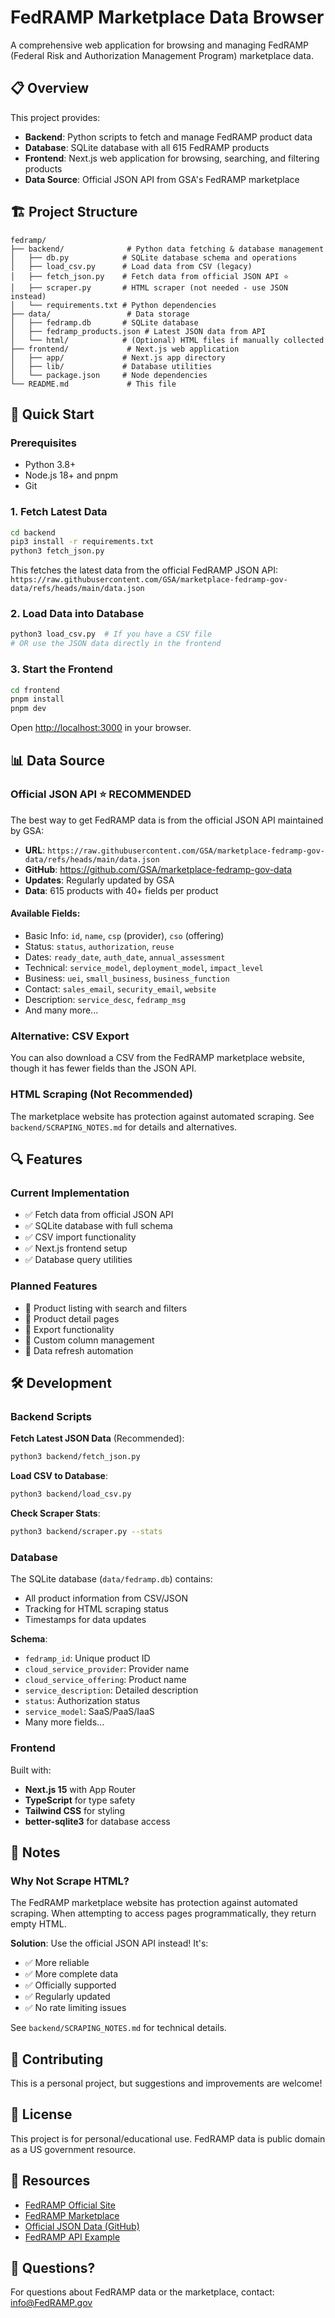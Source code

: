 # FedRAMP Marketplace Data Browser

A comprehensive web application for browsing and managing FedRAMP (Federal Risk and Authorization Management Program) marketplace data.

## 📋 Overview

This project provides:
- **Backend**: Python scripts to fetch and manage FedRAMP product data
- **Database**: SQLite database with all 615 FedRAMP products
- **Frontend**: Next.js web application for browsing, searching, and filtering products
- **Data Source**: Official JSON API from GSA's FedRAMP marketplace

## 🏗️ Project Structure

```
fedramp/
├── backend/              # Python data fetching & database management
│   ├── db.py            # SQLite database schema and operations
│   ├── load_csv.py      # Load data from CSV (legacy)
│   ├── fetch_json.py    # Fetch data from official JSON API ⭐
│   ├── scraper.py       # HTML scraper (not needed - use JSON instead)
│   └── requirements.txt # Python dependencies
├── data/                 # Data storage
│   ├── fedramp.db       # SQLite database
│   ├── fedramp_products.json # Latest JSON data from API
│   └── html/            # (Optional) HTML files if manually collected
├── frontend/             # Next.js web application
│   ├── app/             # Next.js app directory
│   ├── lib/             # Database utilities
│   └── package.json     # Node dependencies
└── README.md             # This file
```

## 🚀 Quick Start

### Prerequisites
- Python 3.8+
- Node.js 18+ and pnpm
- Git

### 1. Fetch Latest Data

```bash
cd backend
pip3 install -r requirements.txt
python3 fetch_json.py
```

This fetches the latest data from the official FedRAMP JSON API:
`https://raw.githubusercontent.com/GSA/marketplace-fedramp-gov-data/refs/heads/main/data.json`

### 2. Load Data into Database

```bash
python3 load_csv.py  # If you have a CSV file
# OR use the JSON data directly in the frontend
```

### 3. Start the Frontend

```bash
cd frontend
pnpm install
pnpm dev
```

Open [http://localhost:3000](http://localhost:3000) in your browser.

## 📊 Data Source

### Official JSON API ⭐ **RECOMMENDED**

The best way to get FedRAMP data is from the official JSON API maintained by GSA:

- **URL**: `https://raw.githubusercontent.com/GSA/marketplace-fedramp-gov-data/refs/heads/main/data.json`
- **GitHub**: https://github.com/GSA/marketplace-fedramp-gov-data
- **Updates**: Regularly updated by GSA
- **Data**: 615 products with 40+ fields per product

#### Available Fields:
- Basic Info: `id`, `name`, `csp` (provider), `cso` (offering)
- Status: `status`, `authorization`, `reuse`
- Dates: `ready_date`, `auth_date`, `annual_assessment`
- Technical: `service_model`, `deployment_model`, `impact_level`
- Business: `uei`, `small_business`, `business_function`
- Contact: `sales_email`, `security_email`, `website`
- Description: `service_desc`, `fedramp_msg`
- And many more...

### Alternative: CSV Export

You can also download a CSV from the FedRAMP marketplace website, though it has fewer fields than the JSON API.

### HTML Scraping (Not Recommended)

The marketplace website has protection against automated scraping. See `backend/SCRAPING_NOTES.md` for details and alternatives.

## 🔍 Features

### Current Implementation
- ✅ Fetch data from official JSON API
- ✅ SQLite database with full schema
- ✅ CSV import functionality
- ✅ Next.js frontend setup
- ✅ Database query utilities

### Planned Features
- 🔄 Product listing with search and filters
- 🔄 Product detail pages
- 🔄 Export functionality
- 🔄 Custom column management
- 🔄 Data refresh automation

## 🛠️ Development

### Backend Scripts

**Fetch Latest JSON Data** (Recommended):
```bash
python3 backend/fetch_json.py
```

**Load CSV to Database**:
```bash
python3 backend/load_csv.py
```

**Check Scraper Stats**:
```bash
python3 backend/scraper.py --stats
```

### Database

The SQLite database (`data/fedramp.db`) contains:
- All product information from CSV/JSON
- Tracking for HTML scraping status
- Timestamps for data updates

**Schema**:
- `fedramp_id`: Unique product ID
- `cloud_service_provider`: Provider name
- `cloud_service_offering`: Product name
- `service_description`: Detailed description
- `status`: Authorization status
- `service_model`: SaaS/PaaS/IaaS
- Many more fields...

### Frontend

Built with:
- **Next.js 15** with App Router
- **TypeScript** for type safety
- **Tailwind CSS** for styling
- **better-sqlite3** for database access

## 📝 Notes

### Why Not Scrape HTML?

The FedRAMP marketplace website has protection against automated scraping. When attempting to access pages programmatically, they return empty HTML.

**Solution**: Use the official JSON API instead! It's:
- ✅ More reliable
- ✅ More complete data
- ✅ Officially supported
- ✅ Regularly updated
- ✅ No rate limiting issues

See `backend/SCRAPING_NOTES.md` for technical details.

## 🤝 Contributing

This is a personal project, but suggestions and improvements are welcome!

## 📄 License

This project is for personal/educational use. FedRAMP data is public domain as a US government resource.

## 🔗 Resources

- [FedRAMP Official Site](https://www.fedramp.gov/)
- [FedRAMP Marketplace](https://marketplace.fedramp.gov/)
- [Official JSON Data (GitHub)](https://github.com/GSA/marketplace-fedramp-gov-data)
- [FedRAMP API Example](https://github.com/Rene2mt/marketplace-fedramp-api)

## 📧 Questions?

For questions about FedRAMP data or the marketplace, contact: info@FedRAMP.gov
